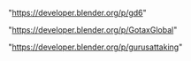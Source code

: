"https://developer.blender.org/p/gd6"

"https://developer.blender.org/p/GotaxGlobal"

"https://developer.blender.org/p/gurusattaking"

 
 
